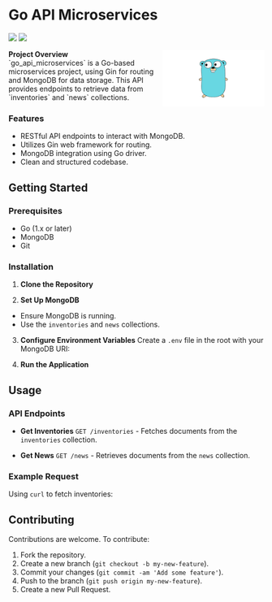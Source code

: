 # Go API Microservices

<p>
  <img src="https://img.shields.io/badge/Go-00ADD8?style=for-the-badge&logo=go&logoColor=white" height="25"/>
  <img src="https://img.shields.io/badge/MongoDB-4EA94B?style=for-the-badge&logo=mongodb&logoColor=white" height="25"/>
</p>

<p>
  <img src="./go.png" alt="Go Bear Logo" width="200" align="right"/>
  <b>Project Overview</b><br>
  `go_api_microservices` is a Go-based microservices project, using Gin for routing and MongoDB for data storage. This API provides endpoints to retrieve data from `inventories` and `news` collections.
</p>

### Features

- RESTful API endpoints to interact with MongoDB.
- Utilizes Gin web framework for routing.
- MongoDB integration using Go driver.
- Clean and structured codebase.

## Getting Started

### Prerequisites

- Go (1.x or later)
- MongoDB
- Git

### Installation

1. **Clone the Repository**

2. **Set Up MongoDB**

- Ensure MongoDB is running.
- Use the `inventories` and `news` collections.

3. **Configure Environment Variables**
   Create a `.env` file in the root with your MongoDB URI:

4. **Run the Application**

## Usage

### API Endpoints

- **Get Inventories**
  `GET /inventories` - Fetches documents from the `inventories` collection.

- **Get News**
  `GET /news` - Retrieves documents from the `news` collection.

### Example Request

Using `curl` to fetch inventories:

## Contributing

Contributions are welcome. To contribute:

1. Fork the repository.
2. Create a new branch (`git checkout -b my-new-feature`).
3. Commit your changes (`git commit -am 'Add some feature'`).
4. Push to the branch (`git push origin my-new-feature`).
5. Create a new Pull Request.
